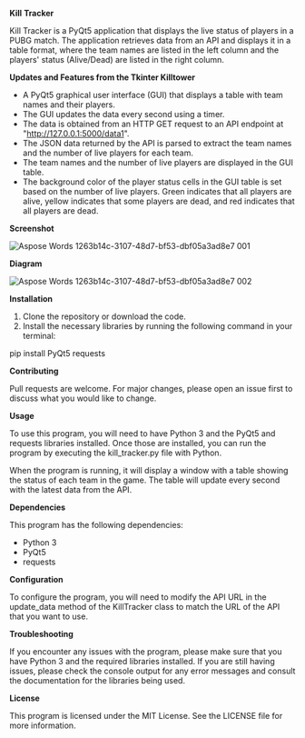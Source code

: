 ﻿**Kill** **Tracker**

Kill Tracker is a PyQt5 application that displays the live status of players in a PUBG match. The application retrieves data from an API and displays it in a table format, where the team names are listed in the left column and the players' status (Alive/Dead) are listed in the right column.

**Updates and Features from the Tkinter Killtower**

- A PyQt5 graphical user interface (GUI) that displays a table with team names and their players.
- The GUI updates the data every second using a timer.
- The data is obtained from an HTTP GET request to an API endpoint at "<http://127.0.0.1:5000/data1>".
- The JSON data returned by the API is parsed to extract the team names and the number of live players for each team.
- The team names and the number of live players are displayed in the GUI table.
- The background color of the player status cells in the GUI table is set based on the number of live players. Green indicates that all players are alive, yellow indicates that some players are dead, and red indicates that all players are dead.

**Screenshot**

![Aspose Words 1263b14c-3107-48d7-bf53-dbf05a3ad8e7 001](https://user-images.githubusercontent.com/37781149/233176854-bc96282f-abb7-4eca-b040-af5b0bf3747e.png)

**Diagram**

![Aspose Words 1263b14c-3107-48d7-bf53-dbf05a3ad8e7 002](https://user-images.githubusercontent.com/37781149/233179251-2d81ca9d-e78b-47c8-a4d6-09f057b8b4be.png)

**Installation**

1. Clone the repository or download the code.
1. Install the necessary libraries by running the following command in your terminal:

pip install PyQt5 requests 

**Contributing**

Pull requests are welcome. For major changes, please open an issue first to discuss what you would like to change.

**Usage**

To use this program, you will need to have Python 3 and the PyQt5 and requests libraries installed. Once those are installed, you can run the program by executing the kill\_tracker.py file with Python.

When the program is running, it will display a window with a table showing the status of each team in the game. The table will update every second with the latest data from the API.

**Dependencies**

This program has the following dependencies:

- Python 3
- PyQt5
- requests

**Configuration**

To configure the program, you will need to modify the API URL in the update\_data method of the KillTracker class to match the URL of the API that you want to use.

**Troubleshooting**

If you encounter any issues with the program, please make sure that you have Python 3 and the required libraries installed. If you are still having issues, please check the console output for any error messages and consult the documentation for the libraries being used.

**License**

This program is licensed under the MIT License. See the LICENSE file for more information.

